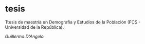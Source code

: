 # tesis
Ttesis de maestría en Demografía y Estudios de la Población (FCS - Universidad de la República).

*Guillermo D'Angelo*
